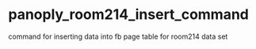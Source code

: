 # panoply_room214_insert_command
command for inserting data into fb page table for room214 data set
